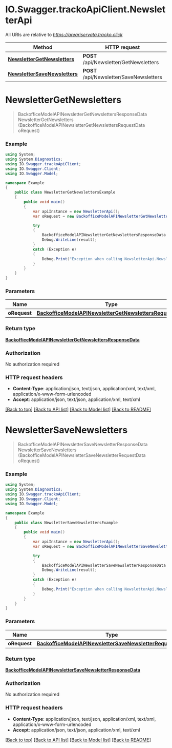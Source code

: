 # IO.Swagger.trackoApiClient.NewsletterApi

All URIs are relative to *https://areariservata.tracko.click*

Method | HTTP request | Description
------------- | ------------- | -------------
[**NewsletterGetNewsletters**](NewsletterApi.md#newslettergetnewsletters) | **POST** /api/Newsletter/GetNewsletters | 
[**NewsletterSaveNewsletters**](NewsletterApi.md#newslettersavenewsletters) | **POST** /api/Newsletter/SaveNewsletters | 


<a name="newslettergetnewsletters"></a>
# **NewsletterGetNewsletters**
> BackofficeModelAPINewsletterGetNewslettersResponseData NewsletterGetNewsletters (BackofficeModelAPINewsletterGetNewslettersRequestData oRequest)



### Example
```csharp
using System;
using System.Diagnostics;
using IO.Swagger.trackoApiClient;
using IO.Swagger.Client;
using IO.Swagger.Model;

namespace Example
{
    public class NewsletterGetNewslettersExample
    {
        public void main()
        {
            var apiInstance = new NewsletterApi();
            var oRequest = new BackofficeModelAPINewsletterGetNewslettersRequestData(); // BackofficeModelAPINewsletterGetNewslettersRequestData | 

            try
            {
                BackofficeModelAPINewsletterGetNewslettersResponseData result = apiInstance.NewsletterGetNewsletters(oRequest);
                Debug.WriteLine(result);
            }
            catch (Exception e)
            {
                Debug.Print("Exception when calling NewsletterApi.NewsletterGetNewsletters: " + e.Message );
            }
        }
    }
}
```

### Parameters

Name | Type | Description  | Notes
------------- | ------------- | ------------- | -------------
 **oRequest** | [**BackofficeModelAPINewsletterGetNewslettersRequestData**](BackofficeModelAPINewsletterGetNewslettersRequestData.md)|  | 

### Return type

[**BackofficeModelAPINewsletterGetNewslettersResponseData**](BackofficeModelAPINewsletterGetNewslettersResponseData.md)

### Authorization

No authorization required

### HTTP request headers

 - **Content-Type**: application/json, text/json, application/xml, text/xml, application/x-www-form-urlencoded
 - **Accept**: application/json, text/json, application/xml, text/xml

[[Back to top]](#) [[Back to API list]](../README.md#documentation-for-api-endpoints) [[Back to Model list]](../README.md#documentation-for-models) [[Back to README]](../README.md)

<a name="newslettersavenewsletters"></a>
# **NewsletterSaveNewsletters**
> BackofficeModelAPINewsletterSaveNewsletterResponseData NewsletterSaveNewsletters (BackofficeModelAPINewsletterSaveNewsletterRequestData oRequest)



### Example
```csharp
using System;
using System.Diagnostics;
using IO.Swagger.trackoApiClient;
using IO.Swagger.Client;
using IO.Swagger.Model;

namespace Example
{
    public class NewsletterSaveNewslettersExample
    {
        public void main()
        {
            var apiInstance = new NewsletterApi();
            var oRequest = new BackofficeModelAPINewsletterSaveNewsletterRequestData(); // BackofficeModelAPINewsletterSaveNewsletterRequestData | 

            try
            {
                BackofficeModelAPINewsletterSaveNewsletterResponseData result = apiInstance.NewsletterSaveNewsletters(oRequest);
                Debug.WriteLine(result);
            }
            catch (Exception e)
            {
                Debug.Print("Exception when calling NewsletterApi.NewsletterSaveNewsletters: " + e.Message );
            }
        }
    }
}
```

### Parameters

Name | Type | Description  | Notes
------------- | ------------- | ------------- | -------------
 **oRequest** | [**BackofficeModelAPINewsletterSaveNewsletterRequestData**](BackofficeModelAPINewsletterSaveNewsletterRequestData.md)|  | 

### Return type

[**BackofficeModelAPINewsletterSaveNewsletterResponseData**](BackofficeModelAPINewsletterSaveNewsletterResponseData.md)

### Authorization

No authorization required

### HTTP request headers

 - **Content-Type**: application/json, text/json, application/xml, text/xml, application/x-www-form-urlencoded
 - **Accept**: application/json, text/json, application/xml, text/xml

[[Back to top]](#) [[Back to API list]](../README.md#documentation-for-api-endpoints) [[Back to Model list]](../README.md#documentation-for-models) [[Back to README]](../README.md)

